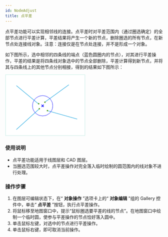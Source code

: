 ```yaml
---
id: NodeAdjust
title: 点平差  
---  
```

点平差功能可以实现相邻线的连接。点平差时对平差范围内（通过圈选确定）的全部节点进行平差计算，平差结果将产生一个新的节点，删除圈选的所有节点，在新节点处连接线对象。注意：连接仅是在节点处连接，并不是形成一个对象。

如下图所示，选中相邻的四条线的端点（蓝色圆圈内的节点），对其进行平差操作，平差的结果是将四条线对象选中的节点全部删除，平差计算得到新节点，并将其与四条线上的其他节点分别相接，得到的结果如下图所示：

![](img/NodeAdjust1.png) 

  
### 使用说明

  * 点平差功能适用于线图层和 CAD 图层。
  * 当圈选范围较大时，点平差操作对完全落入临时绘制的圆范围内的线对象不进行处理。

### 操作步骤

  1. 在图层可编辑状态下，在“ **对象操作** ”选项卡上的“ **对象编辑** ”组的 Gallery 控件中，单击“ **点平差** ”按钮，执行点平差操作。
  2. 将鼠标移至地图窗口中，提示“鼠标圈选要平差的线的节点”。在地图窗口中绘制一个临时圆，使参与平差操作的节点恰好落入圆中。
  3. 单击鼠标左键，对选中的节点进行平差操作。
  4. 单击鼠标右键，即可取消当前操作。


